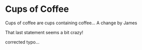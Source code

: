 Cups of Coffee
==============

Cups of coffee are cups containing coffee...
 A change by James

That last statement seems a bit crazy!

corrected typo...
